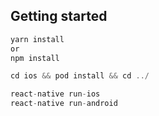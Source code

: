 ## Getting started
```javascript
yarn install
or
npm install

cd ios && pod install && cd ../

react-native run-ios
react-native run-android
```



